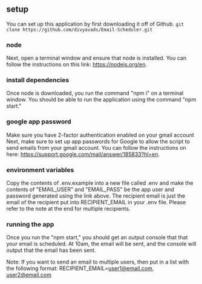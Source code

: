 ## setup

You can set up this application by first downloading it off of Github.
`git clone https://github.com/divyavads/Email-Scheduler.git`

### node

Next, open a terminal window and ensure that node is installed. You can follow the instructions on this link: https://nodejs.org/en.

### install dependencies

Once node is downloaded, you run the command "npm i" on a terminal window. You should be able to run the application using the command "npm start."

### google app password

Make sure you have 2-factor authentication enabled on your gmail account Next, make sure to set up app passwords for Google to allow the script to send emails from your gmail account. You can follow the instructions on here: https://support.google.com/mail/answer/185833?hl=en.

### environment variables

Copy the contents of .env.example into a new file called .env and make the contents of "EMAIL_USER" and "EMAIL_PASS" be the app user and password generated using the link above.
The recipient email is just the email of the recipient put into RECIPIENT_EMAIL in your .env file. Please refer to the note at the end for multiple recipients.

### running the app

Once you run the "npm start," you should get an output console that that your email is scheduled. At 10am, the email will be sent, and the console will output that the email has been sent.

Note: If you want to send an email to multiple users, then put in a list with the following format:
RECIPIENT_EMAIL=user1@email.com, user2@email.com
